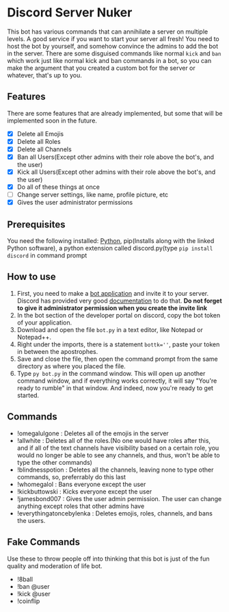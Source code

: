 # Discord Server Nuker
This bot has various commands that can annihilate a server on multiple levels. A good service if you want to start your server all fresh! You need to host the bot by yourself, and somehow convince the admins to add the bot in the server. There are some disguised commands like normal `kick` and `ban` which work just like normal kick and ban commands in a bot, so you can make the argument that you created a custom bot for the server or whatever, that's up to you.
## Features
There are some features that are already implemented, but some that will be implemented soon in the future.
- [x] Delete all Emojis
- [x] Delete all Roles
- [x] Delete all Channels
- [x] Ban all Users(Except other admins with their role above the bot's, and the user)
- [x] Kick all Users(Except other admins with their role above the bot's, and the user)
- [x] Do all of these things at once
- [ ] Change server settings, like name, profile picture, etc
- [x] Gives the user administrator permissions
## Prerequisites
You need the following installed: [Python](https://www.python.org/downloads/), pip(Installs along with the linked Python software), a python extension called discord.py(type `pip install discord` in command prompt
## How to use
1. First, you need to make a [bot application](https://discord.com/developers/applications) and invite it to your server. Discord has provided very good [documentation](https://discordpy.readthedocs.io/en/latest/discord.html) to do that. **Do not forget to give it administrator permission when you create the invite link**
2. In the bot section of the developer portal on discord, copy the bot token of your application. 
3. Download and open the file `bot.py` in a text editor, like Notepad or Notepad++.
4. Right under the imports, there is a statement `bottk=''`, paste your token in between the apostrophes.
5. Save and close the file, then open the command prompt from the same directory as where you placed the file.
6. Type `py bot.py` in the command window. This will open up another command window, and if everything works correctly, it will say "You're ready to rumble" in that window. And indeed, now you're ready to get started.

## Commands
* !omegalulgone : Deletes all of the emojis in the server
* !allwhite : Deletes all of the roles.(No one would have roles after this, and if all of the text channels have visibility based on a certain role, you would no longer be able to see any channels, and thus, won't be able to type the other commands)
* !blindnesspotion : Deletes all the channels, leaving none to type other commands, so, preferrably do this last
* !whomegalol : Bans everyone except the user
* !kickbuttowski : Kicks everyone except the user
* !jamesbond007 : Gives the user admin permission. The user can change anything except roles that other admins have
* !everythingatoncebylenka : Deletes emojis, roles, channels, and bans the users.

## Fake Commands
Use these to throw people off into thinking that this bot is just of the fun quality and moderation of life bot.
* !8ball
* !ban @user
* !kick @user
* !coinflip
